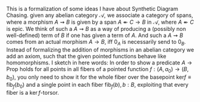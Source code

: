 This is a formalization of some ideas I have about Synthetic Diagram Chasing. given any abelian category $\mathcal{A}$, we associate a category of spans, where a morphism $A \rightsquigarrow B$ is given by a span $A \twoheadleftarrow C \to B$ in $\mathcal{A}$, where $A \twoheadleftarrow C$ is epic. We think of such a $A \rightsquigarrow B$ as a way of producing a (possibly non well-defined) term of $B$ if one has given a term of $A$. 
And such a $A \rightsquigarrow B$ comes from an actual morphism $A \to B$, iff $0_A$ is necessarily send to $0_B$.
Instead of formalizing the addition of morphisms in an abelian category we add an axiom, such that the given pointed functions behave like homomorphisms. 
I sketch in here words: In order to show a predicate $A \to \mathsf{Prop}$ holds for all points in all fibers of a pointed function $f : (A,a_0) \to (B,b_0)$, you only need to show it for the whole fiber over the basepoint $\mathrm{ker} f \equiv \mathrm{fib}_f(b_0)$ 
and a single point in each fiber $\mathrm{fib}_f(b) , b : B$, exploiting that every fiber is a $\ker f$-torsor.
